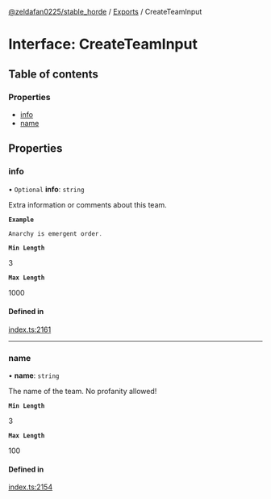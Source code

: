 [@zeldafan0225/stable_horde](../modules.md) / [Exports](../modules.md) / CreateTeamInput

# Interface: CreateTeamInput

## Table of contents

### Properties

- [info](CreateTeamInput.md#info)
- [name](CreateTeamInput.md#name)

## Properties

### info

• `Optional` **info**: `string`

Extra information or comments about this team.

**`Example`**

```ts
Anarchy is emergent order.
```

**`Min Length`**

3

**`Max Length`**

1000

#### Defined in

[index.ts:2161](https://github.com/ZeldaFan0225/stable_horde/blob/bf3b9d2/index.ts#L2161)

___

### name

• **name**: `string`

The name of the team. No profanity allowed!

**`Min Length`**

3

**`Max Length`**

100

#### Defined in

[index.ts:2154](https://github.com/ZeldaFan0225/stable_horde/blob/bf3b9d2/index.ts#L2154)
